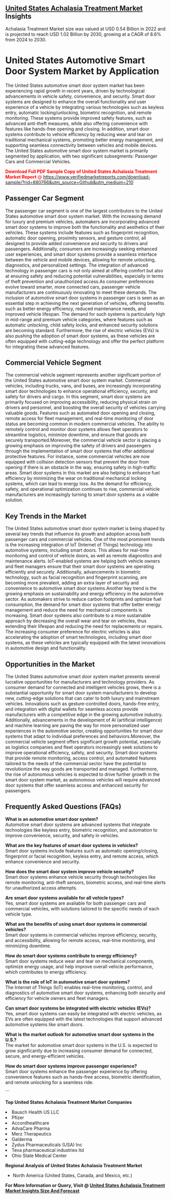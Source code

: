 <h2><a href="https://www.verifiedmarketreports.com/download-sample/?rid=880766&amp;utm_source=Github&amp;utm_medium=210" target="_blank">United States Achalasia Treatment Market</a> Insights</h2><p>Achalasia Treatment Market size was valued at USD 0.54 Billion in 2022 and is projected to reach USD 1.02 Billion by 2030, growing at a CAGR of 8.6% from 2024 to 2030.</p><p><h1>United States Automotive Smart Door System Market by Application</h1><p>The United States automotive smart door system market has been experiencing rapid growth in recent years, driven by technological advancements in vehicle safety, convenience, and security. Smart door systems are designed to enhance the overall functionality and user experience of a vehicle by integrating various technologies such as keyless entry, automatic locking/unlocking, biometric recognition, and remote monitoring. These systems provide improved safety features, such as advanced anti-theft measures, while also offering convenience with features like hands-free opening and closing. In addition, smart door systems contribute to vehicle efficiency by reducing wear and tear on traditional mechanical systems, promoting better energy management, and supporting seamless connectivity between vehicles and mobile devices. The United States automotive smart door system market is primarily segmented by application, with two significant subsegments: Passenger Cars and Commercial Vehicles.<p><span class=""><span style="color: #ff0000;"><strong>Download Full PDF Sample Copy of United States Achalasia Treatment Market Report</strong> @ </span><a href="https://www.verifiedmarketreports.com/download-sample/?rid=880766&amp;utm_source=Github&amp;utm_medium=210" target="_blank">https://www.verifiedmarketreports.com/download-sample/?rid=880766&amp;utm_source=Github&amp;utm_medium=210</a></span></p></p><h2>Passenger Car Segment</h2><p>The passenger car segment is one of the largest contributors to the United States automotive smart door system market. With the increasing demand for luxury and premium vehicles, automakers are incorporating advanced smart door systems to improve both the functionality and aesthetics of their vehicles. These systems include features such as fingerprint recognition, automatic door opening, proximity sensors, and gesture control, all designed to provide added convenience and security to drivers and passengers. Additionally, consumers are increasingly seeking enhanced user experiences, and smart door systems provide a seamless interface between the vehicle and mobile devices, allowing for remote unlocking, diagnostics, and personalized settings. The integration of advanced technology in passenger cars is not only aimed at offering comfort but also at ensuring safety and reducing potential vulnerabilities, especially in terms of theft prevention and unauthorized access.As consumer preferences evolve toward smarter, more connected cars, passenger vehicle manufacturers are continuously innovating to meet these demands. The inclusion of automotive smart door systems in passenger cars is seen as an essential step in achieving the next generation of vehicles, offering benefits such as better energy efficiency, reduced maintenance needs, and improved vehicle lifespan. The demand for such systems is particularly high in mid-range and premium vehicle categories, where features such as automatic unlocking, child safety locks, and enhanced security solutions are becoming standard. Furthermore, the rise of electric vehicles (EVs) is also pushing the adoption of smart door systems, as these vehicles are often equipped with cutting-edge technology and offer the perfect platform for integrating these advanced features.<h2>Commercial Vehicle Segment</h2><p>The commercial vehicle segment represents another significant portion of the United States automotive smart door system market. Commercial vehicles, including trucks, vans, and buses, are increasingly incorporating smart door technologies to enhance operational efficiency, security, and safety for drivers and cargo. In this segment, smart door systems are primarily focused on improving accessibility, reducing physical strain on drivers and personnel, and boosting the overall security of vehicles carrying valuable goods. Features such as automated door opening and closing, remote access for fleet management, and real-time monitoring of door status are becoming common in modern commercial vehicles. The ability to remotely control and monitor door systems allows fleet operators to streamline logistics, minimize downtime, and ensure that goods are securely transported.Moreover, the commercial vehicle sector is placing a growing emphasis on improving the safety of drivers and passengers through the implementation of smart door systems that offer additional protective features. For instance, some commercial vehicles are now equipped with collision detection sensors that prevent the door from opening if there is an obstacle in the way, ensuring safety in high-traffic areas. Smart door systems in this market are also helping to enhance fuel efficiency by minimizing the wear on traditional mechanical locking systems, which can lead to energy loss. As the demand for efficiency, safety, and operational optimization continues to rise, commercial vehicle manufacturers are increasingly turning to smart door systems as a viable solution.<h2>Key Trends in the Market</h2><p>The United States automotive smart door system market is being shaped by several key trends that influence its growth and adoption across both passenger cars and commercial vehicles. One of the most prominent trends is the increasing integration of IoT (Internet of Things) technology into automotive systems, including smart doors. This allows for real-time monitoring and control of vehicle doors, as well as remote diagnostics and maintenance alerts. IoT-enabled systems are helping both vehicle owners and fleet managers ensure that their smart door systems are operating efficiently and securely. Additionally, advancements in biometric technology, such as facial recognition and fingerprint scanning, are becoming more prevalent, adding an extra layer of security and convenience to automotive smart door systems.Another key trend is the growing emphasis on sustainability and energy efficiency in the automotive sector. As automakers strive to reduce carbon footprints and optimize fuel consumption, the demand for smart door systems that offer better energy management and reduce the need for mechanical components is increasing. Smart door systems also contribute to a more sustainable approach by decreasing the overall wear and tear on vehicles, thus extending their lifespan and reducing the need for replacements or repairs. The increasing consumer preference for electric vehicles is also accelerating the adoption of smart technologies, including smart door systems, as these vehicles are typically equipped with the latest innovations in automotive design and functionality.<h2>Opportunities in the Market</h2><p>The United States automotive smart door system market presents several lucrative opportunities for manufacturers and technology providers. As consumer demand for connected and intelligent vehicles grows, there is a substantial opportunity for smart door system manufacturers to develop new, cutting-edge solutions that can cater to both luxury and mainstream vehicles. Innovations such as gesture-controlled doors, hands-free entry, and integration with digital wallets for seamless access provide manufacturers with a competitive edge in the growing automotive industry. Additionally, advancements in the development of AI (artificial intelligence) and machine learning are paving the way for more personalized user experiences in the automotive sector, creating opportunities for smart door systems that adapt to individual preferences and behaviors.Moreover, the commercial vehicle segment offers significant growth potential, especially as logistics companies and fleet operators increasingly seek solutions to improve operational efficiency, safety, and security. Smart door systems that provide remote monitoring, access control, and automated features tailored to the needs of the commercial sector have the potential to revolutionize the way goods are transported and managed. Furthermore, the rise of autonomous vehicles is expected to drive further growth in the smart door system market, as autonomous vehicles will require advanced door systems that offer seamless access and enhanced security for passengers.<h2>Frequently Asked Questions (FAQs)</h2><p><strong>What is an automotive smart door system?</strong><br>Automotive smart door systems are advanced systems that integrate technologies like keyless entry, biometric recognition, and automation to improve convenience, security, and safety in vehicles.</p><p><strong>What are the key features of smart door systems in vehicles?</strong><br>Smart door systems include features such as automatic opening/closing, fingerprint or facial recognition, keyless entry, and remote access, which enhance convenience and security.</p><p><strong>How does the smart door system improve vehicle security?</strong><br>Smart door systems enhance vehicle security through technologies like remote monitoring, anti-theft sensors, biometric access, and real-time alerts for unauthorized access attempts.</p><p><strong>Are smart door systems available for all vehicle types?</strong><br>Yes, smart door systems are available for both passenger cars and commercial vehicles, with solutions tailored to the specific needs of each vehicle type.</p><p><strong>What are the benefits of using smart door systems in commercial vehicles?</strong><br>Smart door systems in commercial vehicles improve efficiency, security, and accessibility, allowing for remote access, real-time monitoring, and minimizing downtime.</p><p><strong>How do smart door systems contribute to energy efficiency?</strong><br>Smart door systems reduce wear and tear on mechanical components, optimize energy usage, and help improve overall vehicle performance, which contributes to energy efficiency.</p><p><strong>What is the role of IoT in automotive smart door systems?</strong><br>The Internet of Things (IoT) enables real-time monitoring, control, and diagnostics of automotive smart door systems, enhancing both security and efficiency for vehicle owners and fleet managers.</p><p><strong>Can smart door systems be integrated with electric vehicles (EVs)?</strong><br>Yes, smart door systems can easily be integrated with electric vehicles, as EVs are often equipped with the latest technologies that support advanced automotive systems like smart doors.</p><p><strong>What is the market outlook for automotive smart door systems in the U.S.?</strong><br>The market for automotive smart door systems in the U.S. is expected to grow significantly due to increasing consumer demand for connected, secure, and energy-efficient vehicles.</p><p><strong>How do smart door systems improve passenger experience?</strong><br>Smart door systems enhance the passenger experience by offering convenience features such as hands-free access, biometric identification, and remote unlocking for a seamless ride.</p>```</p><p><strong>Top United States Achalasia Treatment Market Companies</strong></p><div data-test-id=""><p><li>Bausch Health US LLC</li><li> Pfizer</li><li> Accordhealthcare</li><li> AdvaCare Pharma</li><li> Merz Therapeutics</li><li> Galderma</li><li> Zydus Pharmaceuticals (USA) Inc</li><li> Teva pharmaceutical industries ltd</li><li> Ohio State Medical Center</li></p><div><strong>Regional Analysis of&nbsp;United States Achalasia Treatment Market</strong></div><ul><li dir="ltr"><p dir="ltr">North America&nbsp;(United States, Canada, and Mexico, etc.)</p></li></ul><p><strong>For More Information or Query, Visit @&nbsp;</strong><strong><a href="https://www.verifiedmarketreports.com/product/achalasia-treatment-market/?utm_source=Github&amp;utm_medium=210" target="_blank">United States Achalasia Treatment Market Insights Size And Forecast</a></strong></p></div>

